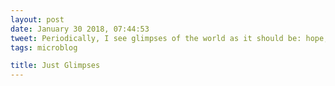 ```yaml
---
layout: post
date: January 30 2018, 07:44:53
tweet: Periodically, I see glimpses of the world as it should be: hope, kindness, and equality. Each time, it's a reminder of what to fight for.
tags: microblog

title: Just Glimpses
---
```




